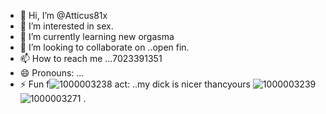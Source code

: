 - 👋 Hi, I’m @Atticus81x
- 👀 I’m interested in sex.
- 🌱 I’m currently learning new orgasma
- 💞️ I’m looking to collaborate on ..open fin.
- 📫 How to reach me ...7023391351
- 😄 Pronouns: ...
- ⚡ Fun f![1000003238](https://github.com/user-attachments/assets/1cf0441b-cb25-49f8-97d3-4a37abf8bab2)
act: ..my dick is nicer thancyours ![1000003239](https://github.com/user-attachments/assets/e65c4721-0b26-4603-81f5-fd11b96b3c26)
![1000003271](https://github.com/user-attachments/assets/5af20f7f-bd42-4187-b5d1-aba0f3c1285e)
.

<!---
Atticus81x/Atticus81x is a ✨ special ✨ repository because its `README.md` (this file) appears on your GitHub profile.
You can click the Preview link to take a look at your changes.
--->
